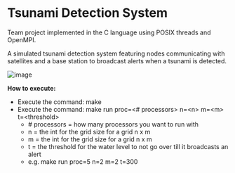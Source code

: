 # Tsunami Detection System

Team project implemented in the C language using POSIX threads and OpenMPI.

A simulated tsunami detection system featuring nodes communicating with satellites and a base station to broadcast alerts when a tsunami is detected.

![image](https://user-images.githubusercontent.com/69449713/142986317-68989af2-7cb3-435d-85f5-68d1f9cf6272.png)

**How to execute:**
* Execute the command: make
* Execute the command: make run proc=\<# processors\> n=\<n\> m=\<m\> t=\<threshold\>
  * \# processors = how many processors you want to run with
  * n = the int for the grid size for a grid n x m
  * m = the int for the grid size for a grid n x m
  * t = the threshold for the water level to not go over till it broadcasts an alert
  * e.g. make run proc=5 n=2 m=2 t=300
